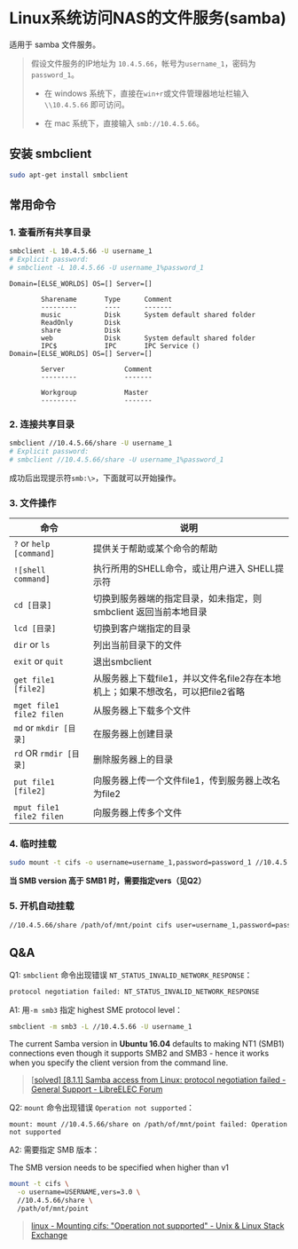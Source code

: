 # Linux系统访问NAS的文件服务(samba)

适用于 samba 文件服务。

> 假设文件服务的IP地址为 `10.4.5.66`，帐号为`username_1`，密码为`password_1`。
>
> - 在 windows 系统下，直接在`win+r`或文件管理器地址栏输入 `\\10.4.5.66` 即可访问。
>
> - 在 mac 系统下，直接输入 `smb://10.4.5.66`。

## 安装 smbclient

```bash
sudo apt-get install smbclient
```

## 常用命令

### 1. 查看所有共享目录

```bash
smbclient -L 10.4.5.66 -U username_1
# Explicit password:
# smbclient -L 10.4.5.66 -U username_1%password_1
```

```
Domain=[ELSE_WORLDS] OS=[] Server=[]

        Sharename       Type      Comment
        ---------       ----      -------
        music           Disk      System default shared folder
        ReadOnly        Disk      
        share           Disk      
        web             Disk      System default shared folder
        IPC$            IPC       IPC Service ()
Domain=[ELSE_WORLDS] OS=[] Server=[]

        Server               Comment
        ---------            -------

        Workgroup            Master
        ---------            -------
```

### 2. 连接共享目录

```bash
smbclient //10.4.5.66/share -U username_1
# Explicit password:
# smbclient //10.4.5.66/share -U username_1%password_1
```

成功后出现提示符`smb:\>`，下面就可以开始操作。

### 3. 文件操作

| 命令                     | 说明                                                         |
| ------------------------ | ------------------------------------------------------------ |
| `?` or `help [command]`  | 提供关于帮助或某个命令的帮助                                 |
| `![shell command]`       | 执行所用的SHELL命令，或让用户进入 SHELL提示符                |
| `cd [目录]`              | 切换到服务器端的指定目录，如未指定，则 smbclient 返回当前本地目录 |
| `lcd [目录]`             | 切换到客户端指定的目录                                       |
| `dir` or `ls`            | 列出当前目录下的文件                                         |
| `exit` or `quit`         | 退出smbclient                                                |
| `get file1 [file2]`      | 从服务器上下载file1，并以文件名file2存在本地机上；如果不想改名，可以把file2省略 |
| `mget file1 file2 filen` | 从服务器上下载多个文件                                       |
| `md` or `mkdir [目录]`   | 在服务器上创建目录                                           |
| `rd` OR `rmdir [目录]`   | 删除服务器上的目录                                           |
| `put file1 [file2]`      | 向服务器上传一个文件file1，传到服务器上改名为file2           |
| `mput file1 file2 filen` | 向服务器上传多个文件                                         |

### 4. 临时挂载

```bash
sudo mount -t cifs -o username=username_1,password=password_1 //10.4.5.27/share /home/yangzhitao/mnt/nas
```

**当 SMB version 高于 SMB1 时，需要指定vers（见Q2）**

### 5. 开机自动挂载

```bash
//10.4.5.66/share /path/of/mnt/point cifs user=username_1,password=password_1 0 0
```

## Q&A

Q1: `smbclient` 命令出现错误 `NT_STATUS_INVALID_NETWORK_RESPONSE`：

```bash
protocol negotiation failed: NT_STATUS_INVALID_NETWORK_RESPONSE
```

A1: 用`-m smb3` 指定 highest SME protocol level：

```bash
smbclient -m smb3 -L //10.4.5.66 -U username_1
```

The current Samba version in **Ubuntu 16.04** defaults to making NT1 (SMB1) connections even though it supports SMB2 and SMB3 - hence it works when you specify the client version from the command line. 

> [[solved\] [8.1.1] Samba access from Linux: protocol negotiation failed - General Support - LibreELEC Forum](https://forum.libreelec.tv/thread/9920-solved-8-1-1-samba-access-from-linux-protocol-negotiation-failed/)

Q2: `mount` 命令出现错误 `Operation not supported`：

```
mount: mount //10.4.5.66/share on /path/of/mnt/point failed: Operation not supported
```

A2: 需要指定 SMB 版本：

The SMB version needs to be specified when higher than v1

```bash
mount -t cifs \
  -o username=USERNAME,vers=3.0 \
  //10.4.5.66/share \
  /path/of/mnt/point
```

> [linux - Mounting cifs: "Operation not supported" - Unix & Linux Stack Exchange](https://unix.stackexchange.com/questions/144522/mounting-cifs-operation-not-supported)

